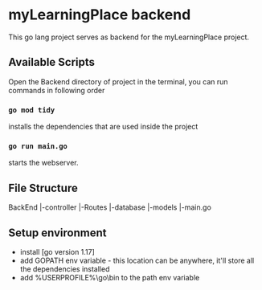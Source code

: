 # myLearningPlace backend

This go lang project serves as backend for the myLearningPlace project.

## Available Scripts

Open the Backend directory of project in the terminal, you can run commands in following order

### `go mod tidy`

installs the dependencies that are used inside the project

### `go run main.go`

starts the webserver.


## File Structure

BackEnd
|-controller
|-Routes
|-database
|-models
|-main.go

## Setup environment

- install [go version 1.17]
- add GOPATH env variable - this location can be anywhere, it'll store all the dependencies installed
- add %USERPROFILE%\go\bin to the path env variable